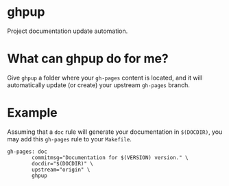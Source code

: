 # ghpup

Project documentation update automation.

# What can ghpup do for me?

Give `ghpup` a folder where your `gh-pages` content is located,
and it will automatically update (or create) your upstream `gh-pages` branch.

# Example

Assuming that a `doc` rule will generate your documentation in
`$(DOCDIR)`, you may add this `gh-pages` rule to your `Makefile`.

    gh-pages: doc
	        commitmsg="Documentation for $(VERSION) version." \
			docdir="$(DOCDIR)" \
			upstream="origin" \
			ghpup
